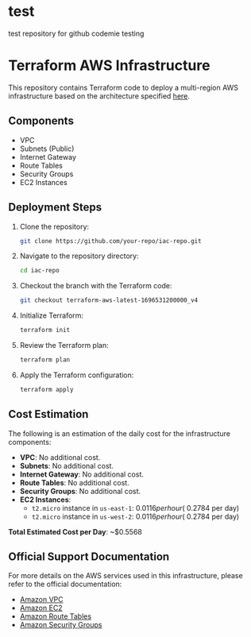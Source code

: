 # test
test repository for github codemie testing

# Terraform AWS Infrastructure

This repository contains Terraform code to deploy a multi-region AWS infrastructure based on the architecture specified [here](https://miro.medium.com/v2/resize:fit:1400/1*m0GmprNvQHe5CvgOI0T8JQ.png).

## Components

- VPC
- Subnets (Public)
- Internet Gateway
- Route Tables
- Security Groups
- EC2 Instances

## Deployment Steps

1. Clone the repository:
   ```sh
   git clone https://github.com/your-repo/iac-repo.git
   ```

2. Navigate to the repository directory:
   ```sh
   cd iac-repo
   ```

3. Checkout the branch with the Terraform code:
   ```sh
   git checkout terraform-aws-latest-1696531200000_v4
   ```

4. Initialize Terraform:
   ```sh
   terraform init
   ```

5. Review the Terraform plan:
   ```sh
   terraform plan
   ```

6. Apply the Terraform configuration:
   ```sh
   terraform apply
   ```

## Cost Estimation

The following is an estimation of the daily cost for the infrastructure components:

- **VPC**: No additional cost.
- **Subnets**: No additional cost.
- **Internet Gateway**: No additional cost.
- **Route Tables**: No additional cost.
- **Security Groups**: No additional cost.
- **EC2 Instances**:
  - `t2.micro` instance in `us-east-1`: $0.0116 per hour (~$0.2784 per day)
  - `t2.micro` instance in `us-west-2`: $0.0116 per hour (~$0.2784 per day)

**Total Estimated Cost per Day**: ~$0.5568

## Official Support Documentation

For more details on the AWS services used in this infrastructure, please refer to the official documentation:

- [Amazon VPC](https://docs.aws.amazon.com/vpc/latest/userguide/what-is-amazon-vpc.html)
- [Amazon EC2](https://docs.aws.amazon.com/ec2/index.html)
- [Amazon Route Tables](https://docs.aws.amazon.com/vpc/latest/userguide/VPC_Route_Tables.html)
- [Amazon Security Groups](https://docs.aws.amazon.com/vpc/latest/userguide/VPC_SecurityGroups.html)
